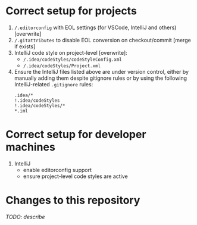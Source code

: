# Correct setup for projects

1. `/.editorconfig` with EOL settings (for VSCode, IntelliJ and others) [overwrite]
2. `/.gitattributes` to disable EOL conversion on checkout/commit [merge if exists]
3. IntelliJ code style on project-level [overwrite]:
    - `/.idea/codeStyles/codeStyleConfig.xml`
    - `/.idea/codeStyles/Project.xml`
4. Ensure the IntelliJ files listed above are under version control, either by manually adding them despite gitignore rules or by using the following IntelliJ-related `.gitignore` rules:
    ```
    .idea/*
    !.idea/codeStyles
    !.idea/codeStyles/*
    *.iml
    ```

# Correct setup for developer machines

1. IntelliJ
    - enable editorconfig support
    - ensure project-level code styles are active 

# Changes to this repository

_TODO: describe_
